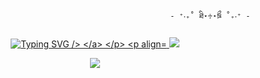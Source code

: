                                                        - ⁺‧₊˚ ཐི⋆♱⋆ཋྀ ˚₊‧⁺ - 
<p align="center">
<a href="https://git.io/typing-svg"><img src="https://readme-typing-svg.demolab.com?font=Fira+Code&pause=1000&color=7E18F7&width=435&lines=So..+were+like+dating+right%3F" alt="Typing SVG />
</a>
</p>
<p align="center">
<img src="https://pbs.twimg.com/media/GkVm05sXAAAzK1T?format=jpg&name=medium"/>
</p>
<p align="center"

![](https://komarev.com/ghpvc/?username=moonzydustt&color=6037bf&label=☆+Silly+Drones+)
